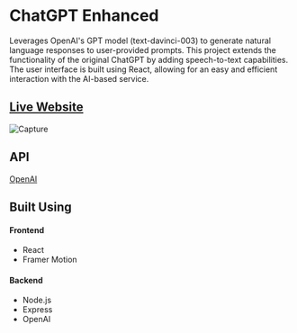 # ChatGPT Enhanced

Leverages OpenAI's GPT model (text-davinci-003) to generate natural language responses to user-provided prompts. This project extends the functionality of the original ChatGPT by adding speech-to-text capabilities. The user interface is built using React, allowing for an easy and efficient interaction with the AI-based service.

## [Live Website](https://chat-gpt-enhanced.web.app/)
![Capture](https://user-images.githubusercontent.com/69617120/212074490-d598155c-4c6e-40ba-a1fa-245e36e3803f.PNG)

## API
[OpenAI](https://openai.com/api/)

## Built Using
#### Frontend
* React
* Framer Motion

#### Backend
* Node.js
* Express
* OpenAI


